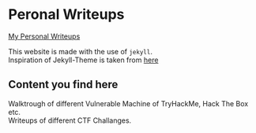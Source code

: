 # Peronal Writeups

<a href="http://ammmy.me/writeups">My Personal Writeups</a>

This website is made with the use of `jekyll`.<br>
Inspiration of Jekyll-Theme is taken from <a href="https://github.com/StartBootstrap/startbootstrap-clean-blog-jekyll">here</a>

## Content you find here

Walktrough of different Vulnerable Machine of TryHackMe, Hack The Box etc.<br>
Writeups of different CTF Challanges.<br>